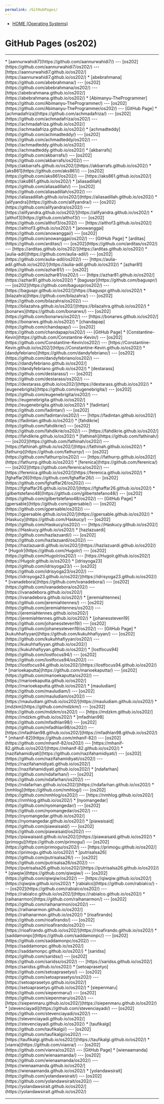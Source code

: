 ```yaml
---
permalink: /GitHubPages/
---
```

* [HOME (Operating Systems)](../)

# GitHub Pages (os202)
<hr>
* [aannurwahidi7](https://github.com/aannurwahidi7/) --- [os202](https://github.com/aannurwahidi7/os202/) --- [https://aannurwahidi7.github.io/os202/](https://aannurwahidi7.github.io/os202/)
* [abebrahmana](https://github.com/abebrahmana/) --- [os202](https://github.com/abebrahmana/os202/) --- [https://abebrahmana.github.io/os202/](https://abebrahmana.github.io/os202/)
* [Abimanyu-TheProgrammer](https://github.com/Abimanyu-TheProgrammer/) --- [os202](https://github.com/Abimanyu-TheProgrammer/os202/) --- [GitHub Page]
* [achmadafriza](https://github.com/achmadafriza/) --- [os202](https://github.com/achmadafriza/os202/) --- [https://achmadafriza.github.io/os202/](https://achmadafriza.github.io/os202/)
* [achmadteddy](https://github.com/achmadteddy/) --- [os202](https://github.com/achmadteddy/os202/) --- [https://achmadteddy.github.io/os202/](https://achmadteddy.github.io/os202/)
* [akbarrafs](https://github.com/akbarrafs/) --- [os202](https://github.com/akbarrafs/os202/) --- [https://akbarrafs.github.io/os202/](https://akbarrafs.github.io/os202/)
* [aks861](https://github.com/aks861/) --- [os202](https://github.com/aks861/os202/) --- [https://aks861.github.io/os202/](https://aks861.github.io/os202/)
* [aliasadillah](https://github.com/aliasadillah/) --- [os202](https://github.com/aliasadillah/os202/) --- [https://aliasadillah.github.io/os202/](https://aliasadillah.github.io/os202/)
* [alifyandra](https://github.com/alifyandra/) --- [os202](https://github.com/alifyandra/os202/) --- [https://alifyandra.github.io/os202/](https://alifyandra.github.io/os202/)
* [althof3](https://github.com/althof3/) --- [os202](https://github.com/althof3/os202/) --- [https://althof3.github.io/os202/](https://althof3.github.io/os202/)
* [anowanggai](https://github.com/anowanggai/) --- [os202](https://github.com/anowanggai/os202/) --- [GitHub Page]
* [arditas](https://github.com/arditas/) --- [os202](https://github.com/arditas/os202/) --- [https://arditas.github.io/os202/](https://arditas.github.io/os202/)
* [aulia-adil](https://github.com/aulia-adil/) --- [os202](https://github.com/aulia-adil/os202/) --- [https://aulia-adil.github.io/os202/](https://aulia-adil.github.io/os202/)
* [azhar81](https://github.com/azhar81/) --- [os202](https://github.com/azhar81/os202/) --- [https://azhar81.github.io/os202/](https://azhar81.github.io/os202/)
* [baguspr](https://github.com/baguspr/) --- [os202](https://github.com/baguspr/os202/) --- [https://baguspr.github.io/os202/](https://baguspr.github.io/os202/)
* [bilazahra](https://github.com/bilazahra/) --- [os202](https://github.com/bilazahra/os202/) --- [https://bilazahra.github.io/os202/](https://bilazahra.github.io/os202/)
* [bonarws](https://github.com/bonarws/) --- [os202](https://github.com/bonarws/os202/) --- [https://bonarws.github.io/os202/](https://bonarws.github.io/os202/)
* [chandapap](https://github.com/chandapap/) --- [os202](https://github.com/chandapap/os202/) --- [GitHub Page]
* [Constantine-Kevin](https://github.com/Constantine-Kevin/) --- [os202](https://github.com/Constantine-Kevin/os202/) --- [https://Constantine-Kevin.github.io/os202/](https://Constantine-Kevin.github.io/os202/)
* [dandyfebriano](https://github.com/dandyfebriano/) --- [os202](https://github.com/dandyfebriano/os202/) --- [https://dandyfebriano.github.io/os202/](https://dandyfebriano.github.io/os202/)
* [destarass](https://github.com/destarass/) --- [os202](https://github.com/destarass/os202/) --- [https://destarass.github.io/os202/](https://destarass.github.io/os202/)
* [eugenebrigita](https://github.com/eugenebrigita/) --- [os202](https://github.com/eugenebrigita/os202/) --- [https://eugenebrigita.github.io/os202/](https://eugenebrigita.github.io/os202/)
* [fadintan](https://github.com/fadintan/) --- [os202](https://github.com/fadintan/os202/) --- [https://fadintan.github.io/os202/](https://fadintan.github.io/os202/)
* [fahdikrie](https://github.com/fahdikrie/) --- [os202](https://github.com/fahdikrie/os202/) --- [https://fahdikrie.github.io/os202/](https://fahdikrie.github.io/os202/)
* [fathinah](https://github.com/fathinah/) --- [os202](https://github.com/fathinah/os202/) --- [https://fathinah.github.io/os202/](https://fathinah.github.io/os202/)
* [fathurrp](https://github.com/fathurrp/) --- [os202](https://github.com/fathurrp/os202/) --- [https://fathurrp.github.io/os202/](https://fathurrp.github.io/os202/)
* [ferenica](https://github.com/ferenica/) --- [os202](https://github.com/ferenica/os202/) --- [https://ferenica.github.io/os202/](https://ferenica.github.io/os202/)
* [fghaffar26](https://github.com/fghaffar26/) --- [os202](https://github.com/fghaffar26/os202/) --- [https://fghaffar26.github.io/os202/](https://fghaffar26.github.io/os202/)
* [gilbertstefano48](https://github.com/gilbertstefano48/) --- [os202](https://github.com/gilbertstefano48/os202/) --- [GitHub Page]
* [gpersable](https://github.com/gpersable/) --- [os202](https://github.com/gpersable/os202/) --- [https://gpersable.github.io/os202/](https://gpersable.github.io/os202/)
* [Haskucy](https://github.com/Haskucy/) --- [os202](https://github.com/Haskucy/os202/) --- [https://Haskucy.github.io/os202/](https://Haskucy.github.io/os202/)
* [hazlazuardi](https://github.com/hazlazuardi/) --- [os202](https://github.com/hazlazuardi/os202/) --- [https://hazlazuardi.github.io/os202/](https://hazlazuardi.github.io/os202/)
* [HugoIr](https://github.com/HugoIr/) --- [os202](https://github.com/HugoIr/os202/) --- [https://HugoIr.github.io/os202/](https://HugoIr.github.io/os202/)
* [idrisyoga23](https://github.com/idrisyoga23/) --- [os202](https://github.com/idrisyoga23/os202/) --- [https://idrisyoga23.github.io/os202/](https://idrisyoga23.github.io/os202/)
* [ivanadebora](https://github.com/ivanadebora/) --- [os202](https://github.com/ivanadebora/os202/) --- [https://ivanadebora.github.io/os202/](https://ivanadebora.github.io/os202/)
* [jeremiahtennes](https://github.com/jeremiahtennes/) --- [os202](https://github.com/jeremiahtennes/os202/) --- [https://jeremiahtennes.github.io/os202/](https://jeremiahtennes.github.io/os202/)
* [johanessteven19](https://github.com/johanessteven19/) --- [os202](https://github.com/johanessteven19/os202/) --- [GitHub Page]
* [kukuhhafiyyan](https://github.com/kukuhhafiyyan/) --- [os202](https://github.com/kukuhhafiyyan/os202/) --- [https://kukuhhafiyyan.github.io/os202/](https://kukuhhafiyyan.github.io/os202/)
* [lostfocus94](https://github.com/lostfocus94/) --- [os202](https://github.com/lostfocus94/os202/) --- [https://lostfocus94.github.io/os202/](https://lostfocus94.github.io/os202/)
* [marioekaputta](https://github.com/marioekaputta/) --- [os202](https://github.com/marioekaputta/os202/) --- [https://marioekaputta.github.io/os202/](https://marioekaputta.github.io/os202/)
* [mauludiam](https://github.com/mauludiam/) --- [os202](https://github.com/mauludiam/os202/) --- [https://mauludiam.github.io/os202/](https://mauludiam.github.io/os202/)
* [mdzkm](https://github.com/mdzkm/) --- [os202](https://github.com/mdzkm/os202/) --- [https://mdzkm.github.io/os202/](https://mdzkm.github.io/os202/)
* [mfadhlan98](https://github.com/mfadhlan98/) --- [os202](https://github.com/mfadhlan98/os202/) --- [https://mfadhlan98.github.io/os202/](https://mfadhlan98.github.io/os202/)
* [mhanif-82](https://github.com/mhanif-82/) --- [os202](https://github.com/mhanif-82/os202/) --- [https://mhanif-82.github.io/os202/](https://mhanif-82.github.io/os202/)
* [nazifahamidiyati](https://github.com/nazifahamidiyati/) --- [os202](https://github.com/nazifahamidiyati/os202/) --- [https://nazifahamidiyati.github.io/os202/](https://nazifahamidiyati.github.io/os202/)
* [ndafarhan](https://github.com/ndafarhan/) --- [os202](https://github.com/ndafarhan/os202/) --- [https://ndafarhan.github.io/os202/](https://ndafarhan.github.io/os202/)
* [nmhlog](https://github.com/nmhlog/) --- [os202](https://github.com/nmhlog/os202/) --- [https://nmhlog.github.io/os202/](https://nmhlog.github.io/os202/)
* [nyomangedar](https://github.com/nyomangedar/) --- [os202](https://github.com/nyomangedar/os202/) --- [https://nyomangedar.github.io/os202/](https://nyomangedar.github.io/os202/)
* [piawaisaid](https://github.com/piawaisaid/) --- [os202](https://github.com/piawaisaid/os202/) --- [https://piawaisaid.github.io/os202/](https://piawaisaid.github.io/os202/)
* [primogu](https://github.com/primogu/) --- [os202](https://github.com/primogu/os202/) --- [https://primogu.github.io/os202/](https://primogu.github.io/os202/)
* [putrisalsa26](https://github.com/putrisalsa26/) --- [os202](https://github.com/putrisalsa26/os202/) --- [https://putrisalsa26.github.io/os202/](https://putrisalsa26.github.io/os202/)
* [qiwqiw](https://github.com/qiwqiw/) --- [os202](https://github.com/qiwqiw/os202/) --- [https://qiwqiw.github.io/os202/](https://qiwqiw.github.io/os202/)
* [rabialco](https://github.com/rabialco/) --- [os202](https://github.com/rabialco/os202/) --- [https://rabialco.github.io/os202/](https://rabialco.github.io/os202/)
* [raihanarmon](https://github.com/raihanarmon/) --- [os202](https://github.com/raihanarmon/os202/) --- [https://raihanarmon.github.io/os202/](https://raihanarmon.github.io/os202/)
* [rioafirando](https://github.com/rioafirando/) --- [os202](https://github.com/rioafirando/os202/) --- [https://rioafirando.github.io/os202/](https://rioafirando.github.io/os202/)
* [saddamonpc](https://github.com/saddamonpc/) --- [os202](https://github.com/saddamonpc/os202/) --- [https://saddamonpc.github.io/os202/](https://saddamonpc.github.io/os202/)
* [saridss](https://github.com/saridss/) --- [os202](https://github.com/saridss/os202/) --- [https://saridss.github.io/os202/](https://saridss.github.io/os202/)
* [setoaprasetyo](https://github.com/setoaprasetyo/) --- [os202](https://github.com/setoaprasetyo/os202/) --- [https://setoaprasetyo.github.io/os202/](https://setoaprasetyo.github.io/os202/)
* [siepenmaru](https://github.com/siepenmaru/) --- [os202](https://github.com/siepenmaru/os202/) --- [https://siepenmaru.github.io/os202/](https://siepenmaru.github.io/os202/)
* [stevenciayadi](https://github.com/stevenciayadi/) --- [os202](https://github.com/stevenciayadi/os202/) --- [https://stevenciayadi.github.io/os202/](https://stevenciayadi.github.io/os202/)
* [taufikalgi](https://github.com/taufikalgi/) --- [os202](https://github.com/taufikalgi/os202/) --- [https://taufikalgi.github.io/os202/](https://taufikalgi.github.io/os202/)
* [vianra](https://github.com/vianra/) --- [os202](https://github.com/vianra/os202/) --- [GitHub Page]
* [wienaamanda](https://github.com/wienaamanda/) --- [os202](https://github.com/wienaamanda/os202/) --- [https://wienaamanda.github.io/os202/](https://wienaamanda.github.io/os202/)
* [yolandawsirait](https://github.com/yolandawsirait/) --- [os202](https://github.com/yolandawsirait/os202/) --- [https://yolandawsirait.github.io/os202/](https://yolandawsirait.github.io/os202/)
<hr>
